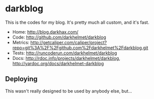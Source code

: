 darkblog
========

This is the codes for my blog. It's pretty much all custom, and it's fast.

* Home: <http://blog.darkhax.com/>
* Code: <http://github.com/darkhelmet/darkblog>
* Metrics: <http://getcaliper.com/caliper/project?repo=git%3A%2F%2Fgithub.com%2Fdarkhelmet%2Fdarkblog.git>
* Tests: <http://runcoderun.com/darkhelmet/darkblog>
* Docs: <http://rdoc.info/projects/darkhelmet/darkblog>, <http://yardoc.org/docs/darkhelmet-darkblog>

Deploying
---------

This wasn't really designed to be used by anybody else, but...